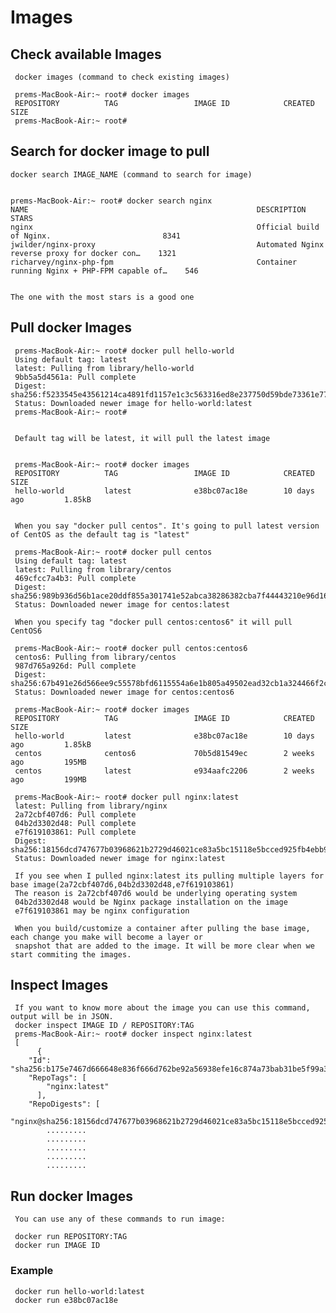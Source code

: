 # Images


## Check available Images


     docker images (command to check existing images)

     prems-MacBook-Air:~ root# docker images
     REPOSITORY          TAG                 IMAGE ID            CREATED             SIZE
     prems-MacBook-Air:~ root# 


## Search for docker image to pull 


    docker search IMAGE_NAME (command to search for image)

    
    prems-MacBook-Air:~ root# docker search nginx
    NAME                                                   DESCRIPTION                                     STARS               
    nginx                                                  Official build of Nginx.                         8341  
    jwilder/nginx-proxy                                    Automated Nginx reverse proxy for docker con…    1321   
    richarvey/nginx-php-fpm                                Container running Nginx + PHP-FPM capable of…    546 

    
    The one with the most stars is a good one
    
## Pull docker Images

     
     prems-MacBook-Air:~ root# docker pull hello-world
     Using default tag: latest
     latest: Pulling from library/hello-world
     9bb5a5d4561a: Pull complete 
     Digest: sha256:f5233545e43561214ca4891fd1157e1c3c563316ed8e237750d59bde73361e77
     Status: Downloaded newer image for hello-world:latest
     prems-MacBook-Air:~ root# 
     
     
     Default tag will be latest, it will pull the latest image
     
   
     prems-MacBook-Air:~ root# docker images
     REPOSITORY          TAG                 IMAGE ID            CREATED             SIZE
     hello-world         latest              e38bc07ac18e        10 days ago         1.85kB
     
     
     When you say "docker pull centos". It's going to pull latest version of CentOS as the default tag is "latest"
     
     prems-MacBook-Air:~ root# docker pull centos 
     Using default tag: latest
     latest: Pulling from library/centos
     469cfcc7a4b3: Pull complete 
     Digest: sha256:989b936d56b1ace20ddf855a301741e52abca38286382cba7f44443210e96d16
     Status: Downloaded newer image for centos:latest
     
     When you specify tag "docker pull centos:centos6" it will pull CentOS6 
     
     prems-MacBook-Air:~ root# docker pull centos:centos6
     centos6: Pulling from library/centos
     987d765a926d: Pull complete 
     Digest: sha256:67b491e26d566ee9c55578bfd6115554a6e1b805a49502ead32cb1a324466f2c
     Status: Downloaded newer image for centos:centos6
     
     prems-MacBook-Air:~ root# docker images
     REPOSITORY          TAG                 IMAGE ID            CREATED             SIZE
     hello-world         latest              e38bc07ac18e        10 days ago         1.85kB
     centos              centos6             70b5d81549ec        2 weeks ago         195MB
     centos              latest              e934aafc2206        2 weeks ago         199MB
     
     prems-MacBook-Air:~ root# docker pull nginx:latest
     latest: Pulling from library/nginx
     2a72cbf407d6: Pull complete 
     04b2d3302d48: Pull complete 
     e7f619103861: Pull complete 
     Digest: sha256:18156dcd747677b03968621b2729d46021ce83a5bc15118e5bcced925fb4ebb9
     Status: Downloaded newer image for nginx:latest
     
     If you see when I pulled nginx:latest its pulling multiple layers for base image(2a72cbf407d6,04b2d3302d48,e7f619103861)
     The reason is 2a72cbf407d6 would be underlying operating system 
     04b2d3302d48 would be Nginx package installation on the image
     e7f619103861 may be nginx configuration
     
     When you build/customize a container after pulling the base image, each change you make will become a layer or 
     snapshot that are added to the image. It will be more clear when we start commiting the images.
     
## Inspect Images

     If you want to know more about the image you can use this command, output will be in JSON.
     docker inspect IMAGE ID / REPOSITORY:TAG 
     prems-MacBook-Air:~ root# docker inspect nginx:latest
     [
          {
        "Id": "sha256:b175e7467d666648e836f666d762be92a56938efe16c874a73bab31be5f99a3b",
        "RepoTags": [
            "nginx:latest"
          ],
        "RepoDigests": [
            "nginx@sha256:18156dcd747677b03968621b2729d46021ce83a5bc15118e5bcced925fb4ebb9"
            .........
            .........
            .........
            .........
            .........
     
     
     
  
## Run docker Images
     You can use any of these commands to run image:
     
     docker run REPOSITORY:TAG
     docker run IMAGE ID  
     
### Example   
     docker run hello-world:latest
     docker run e38bc07ac18e
     


         
